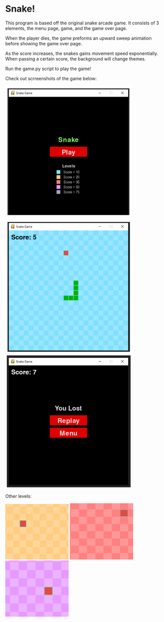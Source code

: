 # Snake!
This program is based off the original snake arcade game. It consists of 3 elements, the menu page, game, and the game over page.

When the player dies, the game preforms an upward sweep animation before showing the game over page.

As the score increases, the snakes gains movement speed exponentially. When passing a certain score, the background will change themes.

Run the game.py script to play the game!

Check out scrreenshots of the game below:

<img src=image_menu.png width="400"><img src=image_game.png width="400">
<img src=image_lose.png width="400">

Other levels:

<img src=image_yellow.png width='200'>  <img src=image_red.png width='200'>  <img src=image_purple.png width='200'>
